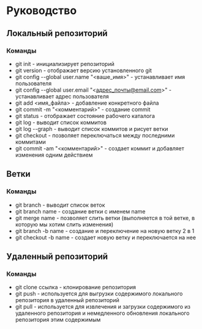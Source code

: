 # Руководство
## Локальный репозиторий
### Команды
* git init - инициализирует репозиторий
* git version - отображает версию установленного git
* git config --global user.name "<ваше_имя>" - устанавливает имя пользователя
* git config --global user.email "<адрес_почты@email.com>" - устанавливает адрес пользователя
* git add <имя_файла> - добавление конкретного файла
* git commit -m "<комментарий>" - создание commit
* git status - отображает состояние рабочего каталога
* git log - выводит список коммитов
* git log --graph - выводит список коммитов и рисует ветки
* git checkout - позволяет переключаться между последними коммитами
* git commit -am "<комментарий>" - создает коммит и добавляет изменения одним действием

## Ветки
### Команды
* git branch - выводит список веток
* git branch name - создание ветки с именем name
* git merge name - позволяет слить ветки (выполняется в той ветке, в которую мы хотим слить изменения)
* git branch -b name - создание и переключение на новую ветку 2 в 1
* git checkout -b name - создает новую ветку и переключается на нее

## Удаленный репозиторий
### Команды
* git clone ссылка - клонирование репозитория
* git push - используется для выгрузки содержимого локального репозитория в удаленный репозиторий
* git pull -  используется для извлечения и загрузки содержимого из удаленного репозитория и немедленного обновления локального репозитория этим содержимым